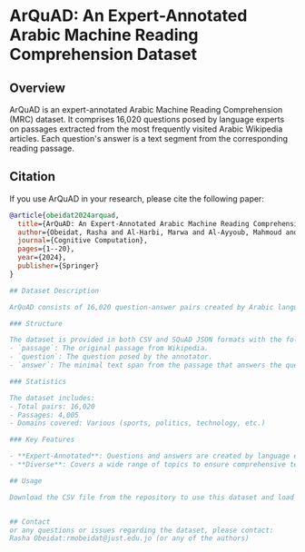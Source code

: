 # ArQuAD: An Expert-Annotated Arabic Machine Reading Comprehension Dataset

## Overview

ArQuAD is an expert-annotated Arabic Machine Reading Comprehension (MRC) dataset. It comprises 16,020 questions posed by language experts on passages extracted from the most frequently visited Arabic Wikipedia articles. Each question's answer is a text segment from the corresponding reading passage.

## Citation

If you use ArQuAD in your research, please cite the following paper:

```bibtex
@article{obeidat2024arquad,
  title={ArQuAD: An Expert-Annotated Arabic Machine Reading Comprehension Dataset},
  author={Obeidat, Rasha and Al-Harbi, Marwa and Al-Ayyoub, Mahmoud and Alawneh, Luay},
  journal={Cognitive Computation},
  pages={1--20},
  year={2024},
  publisher={Springer}
}

## Dataset Description

ArQuAD consists of 16,020 question-answer pairs created by Arabic language specialists with BA and MA degrees. The passages are sourced from 1335 of the most viewed Arabic Wikipedia articles, covering a wide range of topics including sports, politics, technology, religion, and more.

### Structure

The dataset is provided in both CSV and SQuAD JSON formats with the following columns:
- `passage`: The original passage from Wikipedia.
- `question`: The question posed by the annotator.
- `answer`: The minimal text span from the passage that answers the question.

### Statistics

The dataset includes:
- Total pairs: 16,020
- Passages: 4,005
- Domains covered: Various (sports, politics, technology, etc.)

### Key Features

- **Expert-Annotated**: Questions and answers are created by language experts, ensuring high quality and relevance.
- **Diverse**: Covers a wide range of topics to ensure comprehensive testing of MRC models, also includes a mix of factoid and non-factoid questions.

## Usage

Download the CSV file from the repository to use this dataset and load it into your preferred data analysis tool.


## Contact
or any questions or issues regarding the dataset, please contact:
Rasha Obeidat:rmobeidat@just.edu.jo (or any of the authors)
